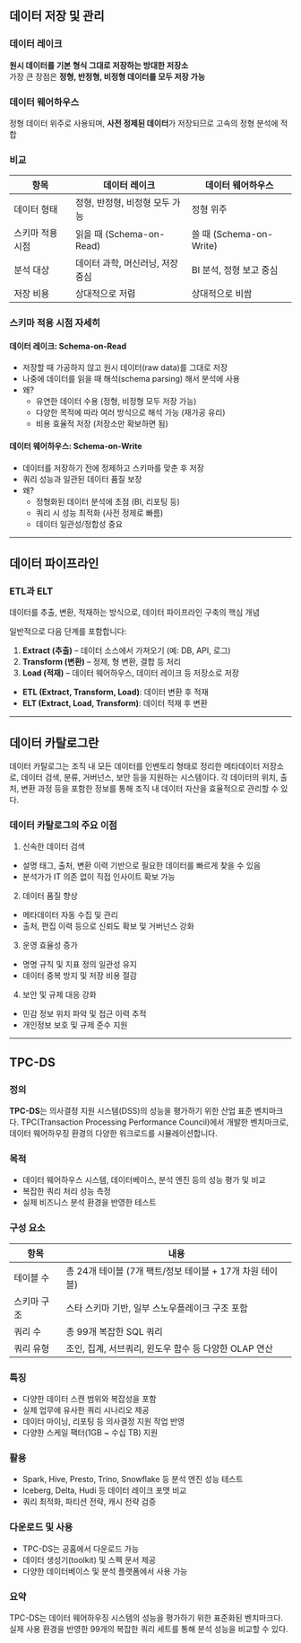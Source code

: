 ## 데이터 저장 및 관리

### 데이터 레이크
**원시 데이터를 기본 형식 그대로 저장하는 방대한 저장소**  
가장 큰 장점은 **정형, 반정형, 비정형 데이터를 모두 저장 가능**

### 데이터 웨어하우스
정형 데이터 위주로 사용되며, **사전 정제된 데이터**가 저장되므로 고속의 정형 분석에 적합

### 비교
| 항목               | 데이터 레이크                     | 데이터 웨어하우스               |
|--------------------|-----------------------------------|----------------------------------|
| 데이터 형태         | 정형, 반정형, 비정형 모두 가능     | 정형 위주                         |
| 스키마 적용 시점    | 읽을 때 (Schema-on-Read)          | 쓸 때 (Schema-on-Write)          |
| 분석 대상          | 데이터 과학, 머신러닝, 저장 중심   | BI 분석, 정형 보고 중심           |
| 저장 비용           | 상대적으로 저렴                   | 상대적으로 비쌈                   |

### 스키마 적용 시점 자세히
#### 데이터 레이크: Schema-on-Read
- 저장할 때 가공하지 않고 원시 데이터(raw data)를 그대로 저장
- 나중에 데이터를 읽을 때 해석(schema parsing) 해서 분석에 사용
- 왜?
  - 유연한 데이터 수용 (정형, 비정형 모두 저장 가능)
  - 다양한 목적에 따라 여러 방식으로 해석 가능 (재가공 유리)
  - 비용 효율적 저장 (저장소만 확보하면 됨)

#### 데이터 웨어하우스: Schema-on-Write
- 데이터를 저장하기 전에 정제하고 스키마를 맞춘 후 저장
- 쿼리 성능과 일관된 데이터 품질 보장
- 왜?
  - 정형화된 데이터 분석에 초점 (BI, 리포팅 등)
  - 쿼리 시 성능 최적화 (사전 정제로 빠름)
  - 데이터 일관성/정합성 중요

---

## 데이터 파이프라인

### ETL과 ELT
데이터를 추출, 변환, 적재하는 방식으로, 데이터 파이프라인 구축의 핵심 개념

일반적으로 다음 단계를 포함합니다:
1. **Extract (추출)** – 데이터 소스에서 가져오기 (예: DB, API, 로그)
2. **Transform (변환)** – 정제, 형 변환, 결합 등 처리
3. **Load (적재)** – 데이터 웨어하우스, 데이터 레이크 등 저장소로 저장

- **ETL (Extract, Transform, Load)**: 데이터 변환 후 적재  
- **ELT (Extract, Load, Transform)**: 데이터 적재 후 변환

---

## 데이터 카탈로그란
데이터 카탈로그는 조직 내 모든 데이터를 인벤토리 형태로 정리한 메타데이터 저장소로, 
데이터 검색, 분류, 거버넌스, 보안 등을 지원하는 시스템이다.
각 데이터의 위치, 출처, 변환 과정 등을 포함한 정보를 통해 조직 내 데이터 자산을 효율적으로 관리할 수 있다.

### 데이터 카탈로그의 주요 이점

1. 신속한 데이터 검색
- 설명 태그, 출처, 변환 이력 기반으로 필요한 데이터를 빠르게 찾을 수 있음
- 분석가가 IT 의존 없이 직접 인사이트 확보 가능

2. 데이터 품질 향상
- 메타데이터 자동 수집 및 관리
- 출처, 편집 이력 등으로 신뢰도 확보 및 거버넌스 강화

3. 운영 효율성 증가
- 명명 규칙 및 지표 정의 일관성 유지
- 데이터 중복 방지 및 저장 비용 절감

4. 보안 및 규제 대응 강화
- 민감 정보 위치 파악 및 접근 이력 추적
- 개인정보 보호 및 규제 준수 지원

---

## TPC-DS

### 정의
**TPC-DS**는 의사결정 지원 시스템(DSS)의 성능을 평가하기 위한 산업 표준 벤치마크다. 
TPC(Transaction Processing Performance Council)에서 개발한 벤치마크로, 데이터 웨어하우징 환경의 다양한 워크로드를 시뮬레이션합니다.

### 목적
- 데이터 웨어하우스 시스템, 데이터베이스, 분석 엔진 등의 성능 평가 및 비교
- 복잡한 쿼리 처리 성능 측정
- 실제 비즈니스 분석 환경을 반영한 테스트

### 구성 요소
| 항목        | 내용 |
|-------------|------|
| 테이블 수    | 총 24개 테이블 (7개 팩트/정보 테이블 + 17개 차원 테이블) |
| 스키마 구조 | 스타 스키마 기반, 일부 스노우플레이크 구조 포함 |
| 쿼리 수     | 총 99개 복잡한 SQL 쿼리 |
| 쿼리 유형   | 조인, 집계, 서브쿼리, 윈도우 함수 등 다양한 OLAP 연산 |

### 특징
- 다양한 데이터 스캔 범위와 복잡성을 포함
- 실제 업무에 유사한 쿼리 시나리오 제공
- 데이터 마이닝, 리포팅 등 의사결정 지원 작업 반영
- 다양한 스케일 팩터(1GB ~ 수십 TB) 지원

### 활용
- Spark, Hive, Presto, Trino, Snowflake 등 분석 엔진 성능 테스트
- Iceberg, Delta, Hudi 등 데이터 레이크 포맷 비교
- 쿼리 최적화, 파티션 전략, 캐시 전략 검증

### 다운로드 및 사용
- TPC-DS는 공홈에서 다운로드 가능
- 데이터 생성기(toolkit) 및 스펙 문서 제공
- 다양한 데이터베이스 및 분석 플랫폼에서 사용 가능

### 요약
TPC-DS는 데이터 웨어하우징 시스템의 성능을 평가하기 위한 표준화된 벤치마크다.
실제 사용 환경을 반영한 99개의 복잡한 쿼리 세트를 통해 분석 성능을 비교할 수 있다.
